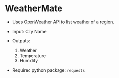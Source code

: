 # WeatherMate

* Uses OpenWeather API to list weather of a region.

* Input: City Name

* Outputs:
	1. Weather
	2. Temperature
	3. Humidity
	

* Required python package:
	` requests `
